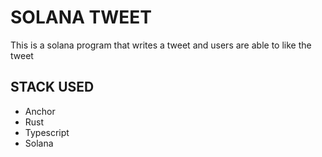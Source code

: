 # **SOLANA TWEET**

This is a solana program that writes a tweet and users are able to like the tweet

## STACK USED

- Anchor
- Rust
- Typescript
- Solana
